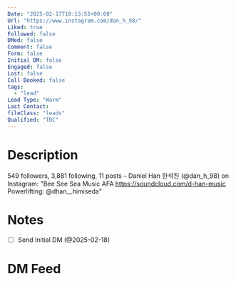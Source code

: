 ```yaml
---
Date: "2025-02-17T10:13:55+00:00"
Url: "https://www.instagram.com/dan_h_98/"
Liked: true
Followed: false
DMed: false
Comment: false
Form: false
Initial DM: false
Engaged: false
Lost: false
Call Booked: false
tags:
  - "lead"
Lead Type: "Warm"
Last Contact:
fileClass: "leads"
Qualified: "TBC"
---
```

# Description
549 followers, 3,881 following, 11 posts – Daniel Han 한석진 (@dan_h_98) on Instagram: "Bee See Sea Music AFA
<https://soundcloud.com/d-han-music>
Powerlifting: @dhan__himiseda"
# Notes
- [ ] Send Initial DM (@2025-02-18)
# DM Feed